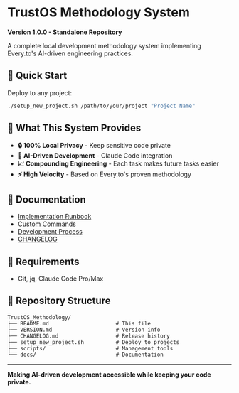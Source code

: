 # TrustOS Methodology System
**Version 1.0.0 - Standalone Repository**

A complete local development methodology system implementing Every.to's AI-driven engineering practices.

## 🚀 Quick Start

Deploy to any project:
```bash
./setup_new_project.sh /path/to/your/project "Project Name"
```

## 🎯 What This System Provides

- **🔒 100% Local Privacy** - Keep sensitive code private
- **🤖 AI-Driven Development** - Claude Code integration  
- **📈 Compounding Engineering** - Each task makes future tasks easier
- **⚡ High Velocity** - Based on Every.to's proven methodology

## 📖 Documentation

- [Implementation Runbook](docs/implementation_runbook.md)
- [Custom Commands](docs/local_custom_commands.md) 
- [Development Process](docs/trustos_development_process.md)
- [CHANGELOG](CHANGELOG.md)

## 🔧 Requirements

- Git, jq, Claude Code Pro/Max

## 📁 Repository Structure

```
TrustOS_Methodology/
├── README.md                     # This file
├── VERSION.md                    # Version info
├── CHANGELOG.md                  # Release history
├── setup_new_project.sh          # Deploy to projects
├── scripts/                      # Management tools
└── docs/                         # Documentation
```

---

**Making AI-driven development accessible while keeping your code private.**
